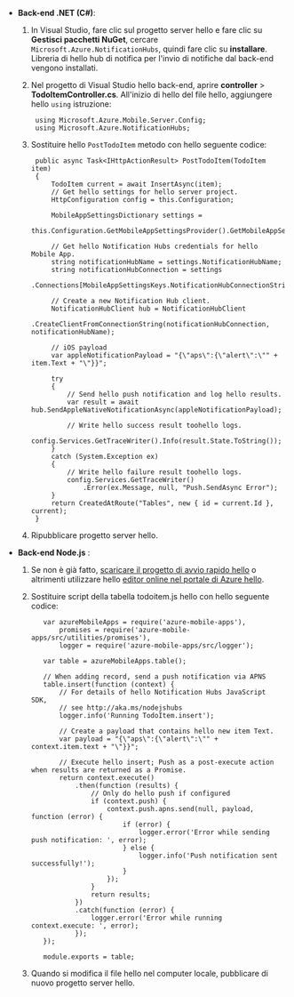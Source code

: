 
* **Back-end .NET (C#)**:      
  
  1. In Visual Studio, fare clic sul progetto server hello e fare clic su **Gestisci pacchetti NuGet**, cercare `Microsoft.Azure.NotificationHubs`, quindi fare clic su **installare**. Libreria di hello hub di notifica per l'invio di notifiche dal back-end vengono installati.
  2. Nel progetto di Visual Studio hello back-end, aprire **controller** > **TodoItemController.cs**. All'inizio di hello del file hello, aggiungere hello `using` istruzione:
     
          using Microsoft.Azure.Mobile.Server.Config;
          using Microsoft.Azure.NotificationHubs;

    3. Sostituire hello `PostTodoItem` metodo con hello seguente codice:  

            public async Task<IHttpActionResult> PostTodoItem(TodoItem item)
            {
                TodoItem current = await InsertAsync(item);
                // Get hello settings for hello server project.
                HttpConfiguration config = this.Configuration;

                MobileAppSettingsDictionary settings = 
                    this.Configuration.GetMobileAppSettingsProvider().GetMobileAppSettings();

                // Get hello Notification Hubs credentials for hello Mobile App.
                string notificationHubName = settings.NotificationHubName;
                string notificationHubConnection = settings
                    .Connections[MobileAppSettingsKeys.NotificationHubConnectionString].ConnectionString;

                // Create a new Notification Hub client.
                NotificationHubClient hub = NotificationHubClient
                .CreateClientFromConnectionString(notificationHubConnection, notificationHubName);

                // iOS payload
                var appleNotificationPayload = "{\"aps\":{\"alert\":\"" + item.Text + "\"}}";

                try
                {
                    // Send hello push notification and log hello results.
                    var result = await hub.SendAppleNativeNotificationAsync(appleNotificationPayload);

                    // Write hello success result toohello logs.
                    config.Services.GetTraceWriter().Info(result.State.ToString());
                }
                catch (System.Exception ex)
                {
                    // Write hello failure result toohello logs.
                    config.Services.GetTraceWriter()
                        .Error(ex.Message, null, "Push.SendAsync Error");
                }
                return CreatedAtRoute("Tables", new { id = current.Id }, current);
            }

    4. Ripubblicare progetto server hello.

* **Back-end Node.js** : 
  
  1. Se non è già fatto, [scaricare il progetto di avvio rapido hello](../articles/app-service-mobile/app-service-mobile-node-backend-how-to-use-server-sdk.md#download-quickstart) o altrimenti utilizzare hello [editor online nel portale di Azure hello](../articles/app-service-mobile/app-service-mobile-node-backend-how-to-use-server-sdk.md#online-editor).    
  2. Sostituire script della tabella todoitem.js hello con hello seguente codice:

            var azureMobileApps = require('azure-mobile-apps'),
                promises = require('azure-mobile-apps/src/utilities/promises'),
                logger = require('azure-mobile-apps/src/logger');

            var table = azureMobileApps.table();

            // When adding record, send a push notification via APNS
            table.insert(function (context) {
                // For details of hello Notification Hubs JavaScript SDK, 
                // see http://aka.ms/nodejshubs
                logger.info('Running TodoItem.insert');

                // Create a payload that contains hello new item Text.
                var payload = "{\"aps\":{\"alert\":\"" + context.item.text + "\"}}";

                // Execute hello insert; Push as a post-execute action when results are returned as a Promise.
                return context.execute()
                    .then(function (results) {
                        // Only do hello push if configured
                        if (context.push) {
                            context.push.apns.send(null, payload, function (error) {
                                if (error) {
                                    logger.error('Error while sending push notification: ', error);
                                } else {
                                    logger.info('Push notification sent successfully!');
                                }
                            });
                        }
                        return results;
                    })
                    .catch(function (error) {
                        logger.error('Error while running context.execute: ', error);
                    });
            });

            module.exports = table;

    2. Quando si modifica il file hello nel computer locale, pubblicare di nuovo progetto server hello.
